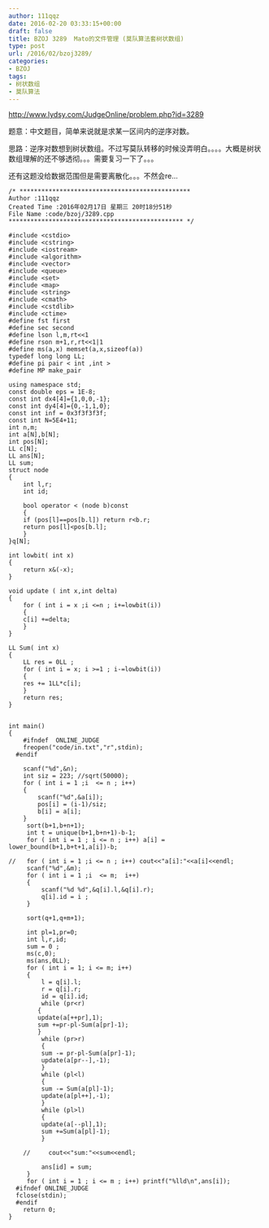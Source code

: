 ```yaml
---
author: 111qqz
date: 2016-02-20 03:33:15+00:00
draft: false
title: BZOJ 3289  Mato的文件管理 (莫队算法套树状数组)
type: post
url: /2016/02/bzoj3289/
categories:
- BZOJ
tags:
- 树状数组
- 莫队算法
---
```


http://www.lydsy.com/JudgeOnline/problem.php?id=3289

题意：中文题目，简单来说就是求某一区间内的逆序对数。

思路：逆序对数想到树状数组。不过写莫队转移的时候没弄明白。。。。大概是树状数组理解的还不够透彻。。。需要复习一下了。。。

还有这题没给数据范围但是需要离散化。。。不然会re...




    
    /* ***********************************************
    Author :111qqz
    Created Time :2016年02月17日 星期三 20时18分51秒
    File Name :code/bzoj/3289.cpp
    ************************************************ */
    
    #include <cstdio>
    #include <cstring>
    #include <iostream>
    #include <algorithm>
    #include <vector>
    #include <queue>
    #include <set>
    #include <map>
    #include <string>
    #include <cmath>
    #include <cstdlib>
    #include <ctime>
    #define fst first
    #define sec second
    #define lson l,m,rt<<1
    #define rson m+1,r,rt<<1|1
    #define ms(a,x) memset(a,x,sizeof(a))
    typedef long long LL;
    #define pi pair < int ,int >
    #define MP make_pair
    
    using namespace std;
    const double eps = 1E-8;
    const int dx4[4]={1,0,0,-1};
    const int dy4[4]={0,-1,1,0};
    const int inf = 0x3f3f3f3f;
    const int N=5E4+11;
    int n,m;
    int a[N],b[N];
    int pos[N];
    LL c[N];
    LL ans[N];
    LL sum;
    struct node
    {
        int l,r;
        int id;
    
        bool operator < (node b)const
        {
    	if (pos[l]==pos[b.l]) return r<b.r;
    	return pos[l]<pos[b.l];
        }
    }q[N];
    
    int lowbit( int x)
    {
        return x&(-x);
    }
    
    void update ( int x,int delta)
    {
        for ( int i = x ;i <=n ; i+=lowbit(i))
        {
    	c[i] +=delta;
        }
    }
    
    LL Sum( int x)
    {
        LL res = 0LL ;
        for ( int i = x; i >=1 ; i-=lowbit(i))
        {
    	res += 1LL*c[i];
        }
        return res;
    }
    
    
    int main()
    {
    	#ifndef  ONLINE_JUDGE 
    	freopen("code/in.txt","r",stdin);
      #endif
    
    	scanf("%d",&n);
    	int siz = 223; //sqrt(50000);
      	for ( int i = 1 ;i  <= n ; i++)
     	{
    	    scanf("%d",&a[i]);
    	    pos[i] = (i-1)/siz;
    	    b[i] = a[i];
    	}
    	 sort(b+1,b+n+1);
    	 int t = unique(b+1,b+n+1)-b-1;
    	 for ( int i = 1 ; i <= n ; i++) a[i] = lower_bound(b+1,b+t+1,a[i])-b;
    
    //	 for ( int i = 1 ;i <= n ; i++) cout<<"a[i]:"<<a[i]<<endl;
    	 scanf("%d",&m);
    	 for ( int i = 1 ;i  <= m;  i++)
    	 {
    	     scanf("%d %d",&q[i].l,&q[i].r);
    	     q[i].id = i ;
    	 }
    	 
    	 sort(q+1,q+m+1);
    
    	 int pl=1,pr=0;
    	 int l,r,id;
    	 sum = 0 ;
    	 ms(c,0);
    	 ms(ans,0LL);
    	 for ( int i = 1; i <= m; i++)
    	 {
    	     l = q[i].l;
    	     r = q[i].r;
    	     id = q[i].id;
    	     while (pr<r)
    	    {
    		update(a[++pr],1);
    		sum +=pr-pl-Sum(a[pr]-1);
    	    }
    	     while (pr>r)
    	     {
    		 sum -= pr-pl-Sum(a[pr]-1);
    		 update(a[pr--],-1);
    	     }
    	     while (pl<l)
    	     {
    		 sum -= Sum(a[pl]-1);
    		 update(a[pl++],-1);
    	     }
    	     while (pl>l)
    	     {
    		 update(a[--pl],1);
    		 sum +=Sum(a[pl]-1);
    	     }
    
    	//     cout<<"sum:"<<sum<<endl;
    	     
    	     ans[id] = sum;
    	 }
    	 for ( int i = 1 ; i <= m ; i++) printf("%lld\n",ans[i]);
      #ifndef ONLINE_JUDGE  
      fclose(stdin);
      #endif
        return 0;
    }
    



